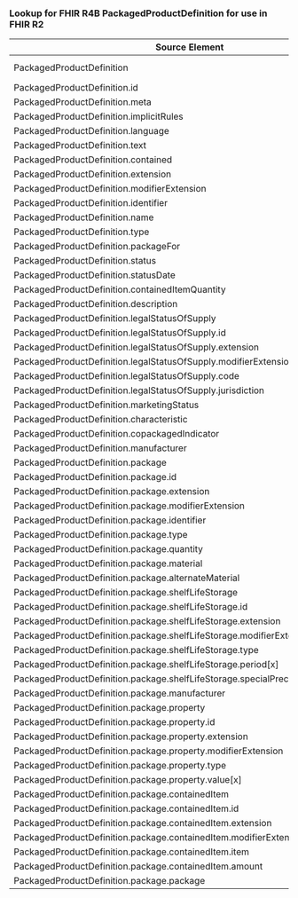 ### Lookup for FHIR R4B PackagedProductDefinition for use in FHIR R2

| Source Element | Usage | Target |
| -------------- | ----- | ------ |
| PackagedProductDefinition | UseExtension | http://hl7.org/fhir/4.3/StructureDefinition/extension-PackagedProductDefinition |
| PackagedProductDefinition.id | UseExtensionFromAncestor | - |
| PackagedProductDefinition.meta | UseExtensionFromAncestor | - |
| PackagedProductDefinition.implicitRules | UseExtensionFromAncestor | - |
| PackagedProductDefinition.language | UseExtensionFromAncestor | - |
| PackagedProductDefinition.text | UseExtensionFromAncestor | - |
| PackagedProductDefinition.contained | UseExtensionFromAncestor | - |
| PackagedProductDefinition.extension | UseExtensionFromAncestor | - |
| PackagedProductDefinition.modifierExtension | UseExtensionFromAncestor | - |
| PackagedProductDefinition.identifier | UseExtensionFromAncestor | - |
| PackagedProductDefinition.name | UseExtensionFromAncestor | - |
| PackagedProductDefinition.type | UseExtensionFromAncestor | - |
| PackagedProductDefinition.packageFor | UseExtensionFromAncestor | - |
| PackagedProductDefinition.status | UseExtensionFromAncestor | - |
| PackagedProductDefinition.statusDate | UseExtensionFromAncestor | - |
| PackagedProductDefinition.containedItemQuantity | UseExtensionFromAncestor | - |
| PackagedProductDefinition.description | UseExtensionFromAncestor | - |
| PackagedProductDefinition.legalStatusOfSupply | UseExtensionFromAncestor | - |
| PackagedProductDefinition.legalStatusOfSupply.id | UseExtensionFromAncestor | - |
| PackagedProductDefinition.legalStatusOfSupply.extension | UseExtensionFromAncestor | - |
| PackagedProductDefinition.legalStatusOfSupply.modifierExtension | UseExtensionFromAncestor | - |
| PackagedProductDefinition.legalStatusOfSupply.code | UseExtensionFromAncestor | - |
| PackagedProductDefinition.legalStatusOfSupply.jurisdiction | UseExtensionFromAncestor | - |
| PackagedProductDefinition.marketingStatus | UseExtensionFromAncestor | - |
| PackagedProductDefinition.characteristic | UseExtensionFromAncestor | - |
| PackagedProductDefinition.copackagedIndicator | UseExtensionFromAncestor | - |
| PackagedProductDefinition.manufacturer | UseExtensionFromAncestor | - |
| PackagedProductDefinition.package | UseExtensionFromAncestor | - |
| PackagedProductDefinition.package.id | UseExtensionFromAncestor | - |
| PackagedProductDefinition.package.extension | UseExtensionFromAncestor | - |
| PackagedProductDefinition.package.modifierExtension | UseExtensionFromAncestor | - |
| PackagedProductDefinition.package.identifier | UseExtensionFromAncestor | - |
| PackagedProductDefinition.package.type | UseExtensionFromAncestor | - |
| PackagedProductDefinition.package.quantity | UseExtensionFromAncestor | - |
| PackagedProductDefinition.package.material | UseExtensionFromAncestor | - |
| PackagedProductDefinition.package.alternateMaterial | UseExtensionFromAncestor | - |
| PackagedProductDefinition.package.shelfLifeStorage | UseExtensionFromAncestor | - |
| PackagedProductDefinition.package.shelfLifeStorage.id | UseExtensionFromAncestor | - |
| PackagedProductDefinition.package.shelfLifeStorage.extension | UseExtensionFromAncestor | - |
| PackagedProductDefinition.package.shelfLifeStorage.modifierExtension | UseExtensionFromAncestor | - |
| PackagedProductDefinition.package.shelfLifeStorage.type | UseExtensionFromAncestor | - |
| PackagedProductDefinition.package.shelfLifeStorage.period[x] | UseExtensionFromAncestor | - |
| PackagedProductDefinition.package.shelfLifeStorage.specialPrecautionsForStorage | UseExtensionFromAncestor | - |
| PackagedProductDefinition.package.manufacturer | UseExtensionFromAncestor | - |
| PackagedProductDefinition.package.property | UseExtensionFromAncestor | - |
| PackagedProductDefinition.package.property.id | UseExtensionFromAncestor | - |
| PackagedProductDefinition.package.property.extension | UseExtensionFromAncestor | - |
| PackagedProductDefinition.package.property.modifierExtension | UseExtensionFromAncestor | - |
| PackagedProductDefinition.package.property.type | UseExtensionFromAncestor | - |
| PackagedProductDefinition.package.property.value[x] | UseExtensionFromAncestor | - |
| PackagedProductDefinition.package.containedItem | UseExtensionFromAncestor | - |
| PackagedProductDefinition.package.containedItem.id | UseExtensionFromAncestor | - |
| PackagedProductDefinition.package.containedItem.extension | UseExtensionFromAncestor | - |
| PackagedProductDefinition.package.containedItem.modifierExtension | UseExtensionFromAncestor | - |
| PackagedProductDefinition.package.containedItem.item | UseExtensionFromAncestor | - |
| PackagedProductDefinition.package.containedItem.amount | UseExtensionFromAncestor | - |
| PackagedProductDefinition.package.package | UseExtensionFromAncestor | - |

